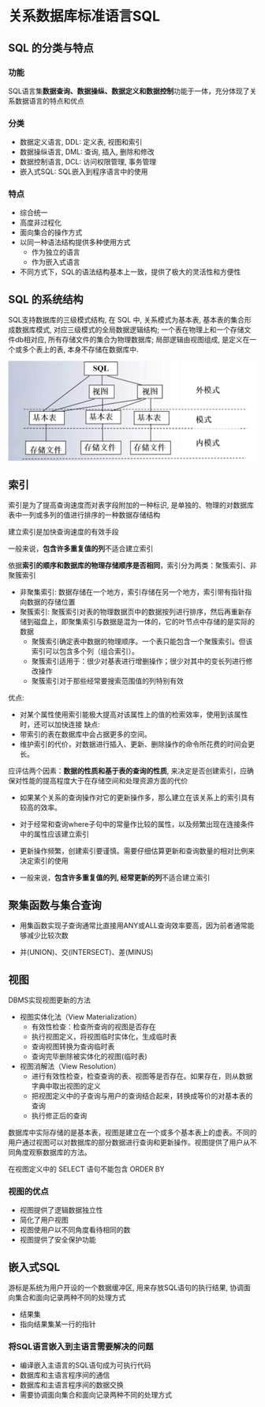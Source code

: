 # 关系数据库标准语言SQL

## SQL 的分类与特点

### 功能

SQL语言集**数据查询、数据操纵、数据定义和数据控制**功能于一体，充分体现了关系数据语言的特点和优点

### 分类

+ 数据定义语言, DDL: 定义表, 视图和索引
+ 数据操纵语言, DML: 查询, 插入, 删除和修改
+ 数据控制语言, DCL: 访问权限管理, 事务管理
+ 嵌入式SQL: SQL嵌入到程序语言中的使用

### 特点

+ 综合统一
+ 高度非过程化
+ 面向集合的操作方式
+ 以同一种语法结构提供多种使用方式
    + 作为独立的语言
    + 作为嵌入式语言
+ 不同方式下，SQL的语法结构基本上一致，提供了极大的灵活性和方便性

## SQL 的系统结构

SQL支持数据库的三级模式结构, 在 SQL 中, 关系模式为基本表, 基本表的集合形成数据库模式, 对应三级模式的全局数据逻辑结构; 一个表在物理上和一个存储文件db相对应, 所有存储文件的集合为物理数据库; 局部逻辑由视图组成, 是定义在一个或多个表上的表, 本身不存储在数据库中.

![](./img/4-1.png)

## 索引

索引是为了提高查询速度而对表字段附加的一种标识, 是单独的、物理的对数据库表中一列或多列的值进行排序的一种数据存储结构

建立索引是加快查询速度的有效手段

 一般来说，**包含许多重复值的列**不适合建立索引

依据**索引的顺序和数据库的物理存储顺序是否相同**，索引分为两类：聚簇索引、非聚簇索引

+ 非聚集索引: 数据存储在一个地方，索引存储在另一个地方，索引带有指针指向数据的存储位置
+ 聚簇索引: 聚簇索引对表的物理数据页中的数据按列进行排序，然后再重新存储到磁盘上，即聚集索引与数据是混为一体的，它的叶节点中存储的是实际的数据
    + 聚簇索引确定表中数据的物理顺序。一个表只能包含一个聚簇索引。但该索引可以包含多个列（组合索引）。
    + 聚簇索引适用于：很少对基表进行增删操作；很少对其中的变长列进行修改操作
    + 聚簇索引对于那些经常要搜索范围值的列特别有效

优点:
+ 对某个属性使用索引能极大提高对该属性上的值的检索效率，使用到该属性时，还可以加快连接
缺点:
+ 带索引的表在数据库中会占据更多的空间。
+ 维护索引的代价，对数据进行插入、更新、删除操作的命令所花费的时间会更长。

应评估两个因素：**数据的性质和基于表的查询的性质**, 来决定是否创建索引，应确保对性能的提高程度大于在存储空间和处理资源方面的代价

+ 如果某个关系的查询操作对它的更新操作多，那么建立在该关系上的索引具有较高的效率。

+ 对于经常和查询where子句中的常量作比较的属性，以及频繁出现在连接条件中的属性应该建立索引

+ 更新操作频繁，创建索引要谨慎。需要仔细估算更新和查询数量的相对比例来决定索引的使用

+ 一般来说，**包含许多重复值的列, 经常更新的列**不适合建立索引

## 聚集函数与集合查询

+ 用集函数实现子查询通常比直接用ANY或ALL查询效率要高，因为前者通常能够减少比较次数

+ 并(UNION)、交(INTERSECT)、差(MINUS)

## 视图

DBMS实现视图更新的方法

+ 视图实体化法（View Materialization）
    + 有效性检查：检查所查询的视图是否存在
    + 执行视图定义，将视图临时实体化，生成临时表
    + 查询视图转换为查询临时表
    + 查询完毕删除被实体化的视图(临时表)
+ 视图消解法（View Resolution）
    + 进行有效性检查，检查查询的表、视图等是否存在。如果存在，则从数据字典中取出视图的定义
    + 把视图定义中的子查询与用户的查询结合起来，转换成等价的对基本表的查询
    + 执行修正后的查询

数据库中实际存储的是基本表，视图是建立在一个或多个基本表上的虚表。不同的用户通过视图可以对数据库的部分数据进行查询和更新操作。视图提供了用户从不同角度观察数据库的方法。

在视图定义中的 SELECT 语句不能包含 ORDER BY

### 视图的优点

+ 视图提供了逻辑数据独立性
+ 简化了用户视图
+ 视图使用户以不同角度看待相同的数
+ 视图提供了安全保护功能

## 嵌入式SQL

游标是系统为用户开设的一个数据缓冲区, 用来存放SQL语句的执行结果, 协调面向集合和面向记录两种不同的处理方式
+ 结果集
+ 指向结果集某一行的指针

### 将SQL语言嵌入到主语言需要解决的问题

+ 编译嵌入主语言的SQL语句成为可执行代码
+ 数据库和主语言程序间的通信
+ 数据库和主语言程序间的数据交换
+ 需要协调面向集合和面向记录两种不同的处理方式





